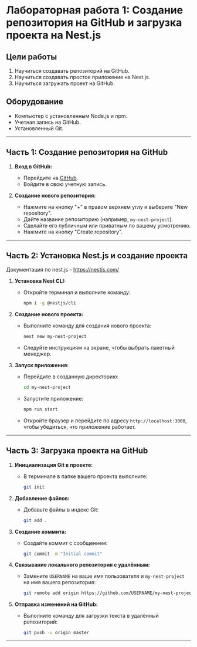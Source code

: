 # Лабораторная работа 1: Создание репозитория на GitHub и загрузка проекта на Nest.js

## Цели работы
1. Научиться создавать репозиторий на GitHub.
2. Научиться создавать простое приложение на Nest.js.
3. Научиться загружать проект на GitHub.

## Оборудование
- Компьютер с установленным Node.js и npm.
- Учетная запись на GitHub.
- Установленный Git.

---

## Часть 1: Создание репозитория на GitHub

1. **Вход в GitHub:**
   - Перейдите на [GitHub](https://github.com).
   - Войдите в свою учетную запись.

2. **Создание нового репозитория:**
   - Нажмите на кнопку "+" в правом верхнем углу и выберите "New repository".
   - Дайте название репозиторию (например, `my-nest-project`).
   - Сделайте его публичным или приватным по вашему усмотрению.
   - Нажмите на кнопку "Create repository".

---

## Часть 2: Установка Nest.js и создание проекта

Документация по nest.js - https://nestjs.com/

1. **Установка Nest CLI:**
   - Откройте терминал и выполните команду:
     ```bash
     npm i -g @nestjs/cli
     ```

2. **Создание нового проекта:**
   - Выполните команду для создания нового проекта:
     ```bash
     nest new my-nest-project
     ```
   - Следуйте инструкциям на экране, чтобы выбрать пакетный менеджер.

3. **Запуск приложения:**
   - Перейдите в созданную директорию:
     ```bash
     cd my-nest-project
     ```
   - Запустите приложение:
     ```bash
     npm run start
     ```
   - Откройте браузер и перейдите по адресу `http://localhost:3000`, чтобы убедиться, что приложение работает.

---

## Часть 3: Загрузка проекта на GitHub

1. **Инициализация Git в проекте:**
   - В терминале в папке вашего проекта выполните:
     ```bash
     git init
     ```

2. **Добавление файлов:**
   - Добавьте файлы в индекс Git:
     ```bash
     git add .
     ```

3. **Создание коммита:**
   - Создайте коммит с сообщением:
     ```bash
     git commit -m "Initial commit"
     ```

4. **Связывание локального репозитория с удалённым:**
   - Замените `USERNAME` на ваше имя пользователя и `my-nest-project` на имя вашего репозитория:
     ```bash
     git remote add origin https://github.com/USERNAME/my-nest-project.git
     ```

5. **Отправка изменений на GitHub:**
   - Выполните команду для загрузки текста в удалённый репозиторий:
     ```bash
     git push -u origin master
     ```

---
